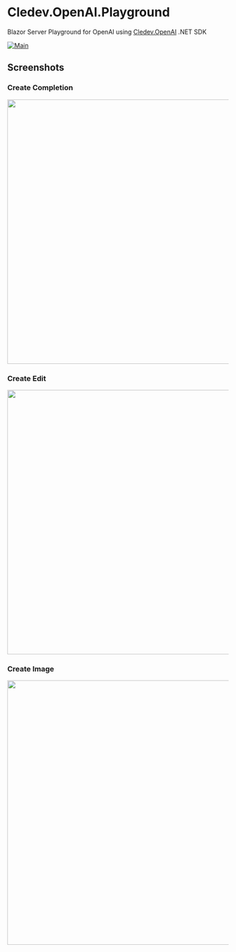 # Cledev.OpenAI.Playground

Blazor Server Playground for OpenAI using [Cledev.OpenAI](https://github.com/lucabriguglia/Cledev.OpenAI) .NET SDK

[![Main](https://github.com/lucabriguglia/Cledev.OpenAI.Playground/actions/workflows/main.yml/badge.svg)](https://github.com/lucabriguglia/Cledev.OpenAI.Playground/actions/workflows/main.yml)

## Screenshots

### Create Completion
<img src="https://user-images.githubusercontent.com/8679253/222959712-77df45ff-15c2-4caf-9ab8-cdfa3d21fe94.png" width="600" />

### Create Edit
<img src="https://user-images.githubusercontent.com/8679253/222960726-bd7fd9c9-f6fc-4af6-9334-e9e2c2448f47.png" width="600" />

### Create Image
<img src="https://user-images.githubusercontent.com/8679253/222959871-f1033984-8f25-4160-98e3-84965847f280.png" width="600" />
